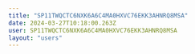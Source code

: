```yaml
---
title: "SP11TWQCTC6NXK6A6C4MA0HXVC76EKK3AHNRQ8MSA"
date: 2024-03-27T10:18:00.263Z
user: SP11TWQCTC6NXK6A6C4MA0HXVC76EKK3AHNRQ8MSA
layout: "users"
---
```

    